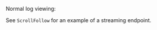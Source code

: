 Normal log viewing:

<!--
```js
const url = 'https://public-artifacts.taskcluster.net/XEyu7ICDSsGZdSAwPs9Wnw/0/public/logs/live_backing.log';

<div style={{ height: 500, width: 902 }}>
  <LazyLog url={url} />
</div>
``` -->

See `ScrollFollow` for an example of a streaming endpoint.
